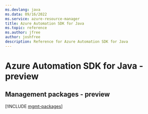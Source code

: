 ```yaml
---
ms.devlang: java
ms.data: 09/16/2022
ms.service: azure-resource-manager
title: Azure Automation SDK for Java
ms.topic: reference
ms.author: jfree
author: joshfree
description: Reference for Azure Automation SDK for Java
---
```

# Azure Automation SDK for Java - preview

## Management packages - preview
[!INCLUDE [mgmt-packages](automation-mgmt-index.md)]